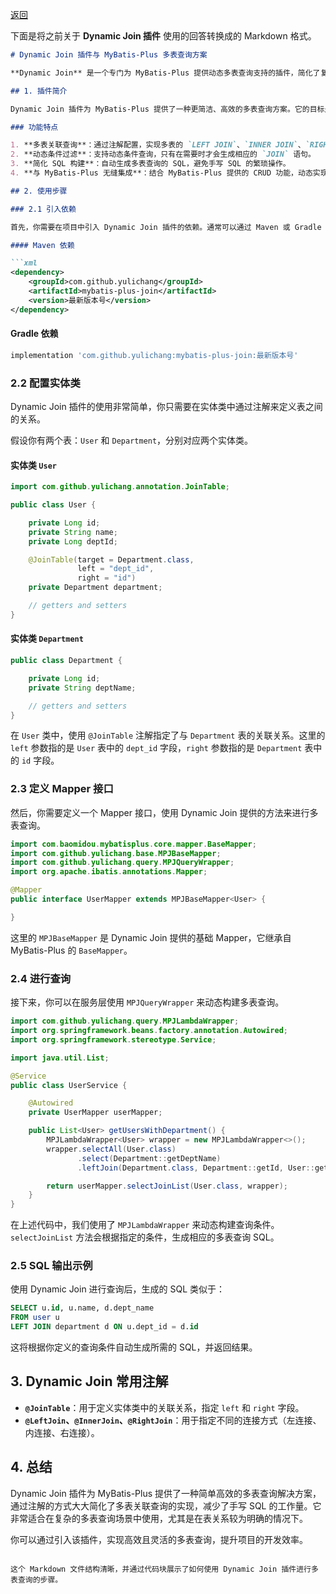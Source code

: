 [返回](/java/doc/mybatis/index)




下面是将之前关于 **Dynamic Join 插件** 使用的回答转换成的 Markdown 格式。

```markdown
# Dynamic Join 插件与 MyBatis-Plus 多表查询方案

**Dynamic Join** 是一个专门为 MyBatis-Plus 提供动态多表查询支持的插件，简化了复杂的多表连接查询操作。这个插件可以让你通过简单的注解或配置，动态生成 SQL 语句，完成复杂的联表查询，而不必手动编写大量的 SQL 语句。

## 1. 插件简介

Dynamic Join 插件为 MyBatis-Plus 提供了一种更简洁、高效的多表查询方案。它的目标是让开发者在实体类中通过简单的注解来实现多表查询，不用在 XML 文件或 Java 代码中手动编写复杂的 SQL。

### 功能特点

1. **多表关联查询**：通过注解配置，实现多表的 `LEFT JOIN`、`INNER JOIN`、`RIGHT JOIN` 等。
2. **动态条件过滤**：支持动态条件查询，只有在需要时才会生成相应的 `JOIN` 语句。
3. **简化 SQL 构建**：自动生成多表查询的 SQL，避免手写 SQL 的繁琐操作。
4. **与 MyBatis-Plus 无缝集成**：结合 MyBatis-Plus 提供的 CRUD 功能，动态实现多表联查。

## 2. 使用步骤

### 2.1 引入依赖

首先，你需要在项目中引入 Dynamic Join 插件的依赖。通常可以通过 Maven 或 Gradle 来添加。

#### Maven 依赖

```xml
<dependency>
    <groupId>com.github.yulichang</groupId>
    <artifactId>mybatis-plus-join</artifactId>
    <version>最新版本号</version>
</dependency>
```

#### Gradle 依赖

```gradle
implementation 'com.github.yulichang:mybatis-plus-join:最新版本号'
```

### 2.2 配置实体类

Dynamic Join 插件的使用非常简单，你只需要在实体类中通过注解来定义表之间的关系。

假设你有两个表：`User` 和 `Department`，分别对应两个实体类。

#### 实体类 `User`

```java
import com.github.yulichang.annotation.JoinTable;

public class User {

    private Long id;
    private String name;
    private Long deptId;

    @JoinTable(target = Department.class, 
               left = "dept_id", 
               right = "id")
    private Department department;

    // getters and setters
}
```

#### 实体类 `Department`

```java
public class Department {

    private Long id;
    private String deptName;

    // getters and setters
}
```

在 `User` 类中，使用 `@JoinTable` 注解指定了与 `Department` 表的关联关系。这里的 `left` 参数指的是 `User` 表中的 `dept_id` 字段，`right` 参数指的是 `Department` 表中的 `id` 字段。

### 2.3 定义 Mapper 接口

然后，你需要定义一个 Mapper 接口，使用 Dynamic Join 提供的方法来进行多表查询。

```java
import com.baomidou.mybatisplus.core.mapper.BaseMapper;
import com.github.yulichang.base.MPJBaseMapper;
import com.github.yulichang.query.MPJQueryWrapper;
import org.apache.ibatis.annotations.Mapper;

@Mapper
public interface UserMapper extends MPJBaseMapper<User> {

}
```

这里的 `MPJBaseMapper` 是 Dynamic Join 提供的基础 Mapper，它继承自 MyBatis-Plus 的 `BaseMapper`。

### 2.4 进行查询

接下来，你可以在服务层使用 `MPJQueryWrapper` 来动态构建多表查询。

```java
import com.github.yulichang.query.MPJLambdaWrapper;
import org.springframework.beans.factory.annotation.Autowired;
import org.springframework.stereotype.Service;

import java.util.List;

@Service
public class UserService {

    @Autowired
    private UserMapper userMapper;

    public List<User> getUsersWithDepartment() {
        MPJLambdaWrapper<User> wrapper = new MPJLambdaWrapper<>();
        wrapper.selectAll(User.class)
               .select(Department::getDeptName)
               .leftJoin(Department.class, Department::getId, User::getDeptId);

        return userMapper.selectJoinList(User.class, wrapper);
    }
}
```

在上述代码中，我们使用了 `MPJLambdaWrapper` 来动态构建查询条件。`selectJoinList` 方法会根据指定的条件，生成相应的多表查询 SQL。

### 2.5 SQL 输出示例

使用 Dynamic Join 进行查询后，生成的 SQL 类似于：

```sql
SELECT u.id, u.name, d.dept_name 
FROM user u
LEFT JOIN department d ON u.dept_id = d.id
```

这将根据你定义的查询条件自动生成所需的 SQL，并返回结果。

## 3. Dynamic Join 常用注解

- **`@JoinTable`**：用于定义实体类中的关联关系，指定 `left` 和 `right` 字段。
- **`@LeftJoin`、`@InnerJoin`、`@RightJoin`**：用于指定不同的连接方式（左连接、内连接、右连接）。

## 4. 总结

Dynamic Join 插件为 MyBatis-Plus 提供了一种简单高效的多表查询解决方案，通过注解的方式大大简化了多表关联查询的实现，减少了手写 SQL 的工作量。它非常适合在复杂的多表查询场景中使用，尤其是在表关系较为明确的情况下。

你可以通过引入该插件，实现高效且灵活的多表查询，提升项目的开发效率。
```

这个 Markdown 文件结构清晰，并通过代码块展示了如何使用 Dynamic Join 插件进行多表查询的步骤。